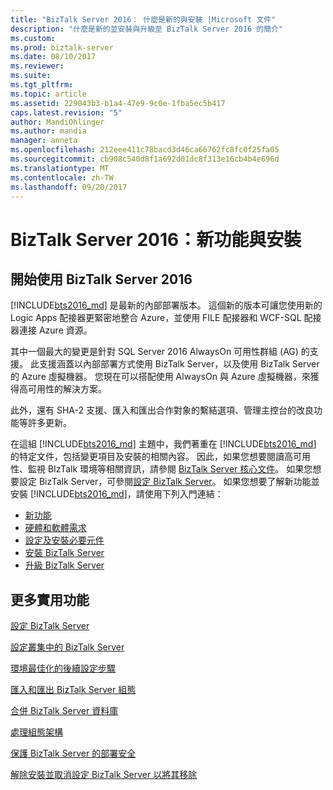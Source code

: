 ```yaml
---
title: "BizTalk Server 2016： 什麼是新的與安裝 |Microsoft 文件"
description: "什麼是新的並安裝與升級至 BizTalk Server 2016 的簡介"
ms.custom: 
ms.prod: biztalk-server
ms.date: 08/10/2017
ms.reviewer: 
ms.suite: 
ms.tgt_pltfrm: 
ms.topic: article
ms.assetid: 229043b3-b1a4-47e9-9c0e-1fba5ec5b417
caps.latest.revision: "5"
author: MandiOhlinger
ms.author: mandia
manager: anneta
ms.openlocfilehash: 212eee411c78bacd3d46ca66762fc8fc0f25fa05
ms.sourcegitcommit: cb908c540d8f1a692d01dc8f313e16cb4b4e696d
ms.translationtype: MT
ms.contentlocale: zh-TW
ms.lasthandoff: 09/20/2017
---
```

# <a name="biztalk-server-2016-whats-new-and-installation"></a>BizTalk Server 2016：新功能與安裝

## <a name="get-started-with-biztalk-server-2016"></a>開始使用 BizTalk Server 2016

[!INCLUDE[bts2016_md](../includes/bts2016-md.md)] 是最新的內部部署版本。 這個新的版本可讓您使用新的 Logic Apps 配接器更緊密地整合 Azure，並使用 FILE 配接器和 WCF-SQL 配接器連接 Azure 資源。 

其中一個最大的變更是針對 SQL Server 2016 AlwaysOn 可用性群組 (AG) 的支援。 此支援涵蓋以內部部署方式使用 BizTalk Server，以及使用 BizTalk Server 的 Azure 虛擬機器。 您現在可以搭配使用 AlwaysOn 與 Azure 虛擬機器，來獲得高可用性的解決方案。

此外，還有 SHA-2 支援、匯入和匯出合作對象的繫結選項、管理主控台的改良功能等許多更新。 

在這組 [!INCLUDE[bts2016_md](../includes/bts2016-md.md)] 主題中，我們著重在 [!INCLUDE[bts2016_md](../includes/bts2016-md.md)] 的特定文件，包括變更項目及安裝的相關內容。 因此，如果您想要閱讀高可用性、監視 BIzTalk 環境等相關資訊，請參閱 [BizTalk Server 核心文件](../core/biztalk-server-core-documentation.md)。 如果您想要設定 BizTalk Server，可參閱[設定 BizTalk Server](../install-and-config-guides/configure-biztalk-server.md)。 如果您想要了解新功能並安裝 [!INCLUDE[bts2016_md](../includes/bts2016-md.md)]，請使用下列入門連結：  

* [新功能](../install-and-config-guides/what-s-new-in-biztalk-server-2016.md)  
* [硬體和軟體需求](../install-and-config-guides/hardware-and-software-requirements-for-biztalk-server-2016.md)  
* [設定及安裝必要元件](../install-and-config-guides/set-up-and-install-prerequisites-for-biztalk-server-2016.md)  
* [安裝 BizTalk Server](../install-and-config-guides/install-biztalk-server-2016.md)
* [升級 BizTalk Server](../install-and-config-guides/upgrade-to-biztalk-server-2016.md)
  
## <a name="more-good-stuff"></a>更多實用功能
[設定 BizTalk Server](../install-and-config-guides/configure-biztalk-server.md)

[設定叢集中的 BizTalk Server](../install-and-config-guides/configure-biztalk-server-in-a-cluster.md)

[環境最佳化的後續設定步驟](../install-and-config-guides/post-configuration-steps-to-optimize-your-environment.md)

[匯入和匯出 BizTalk Server 組態](../install-and-config-guides/import-and-export-biztalk-server-configuration.md)

[合併 BizTalk Server 資料庫](../install-and-config-guides/consolidate-the-biztalk-server-databases2.md)

[處理組態架構](../install-and-config-guides/working-with-the-configuration-framework.md)

[保護 BizTalk Server 的部署安全](../install-and-config-guides/securing-your-biztalk-server-deployment.md)

[解除安裝並取消設定 BizTalk Server 以將其移除](../install-and-config-guides/uninstall-and-unconfigure-biztalk-server-to-remove-it.md)